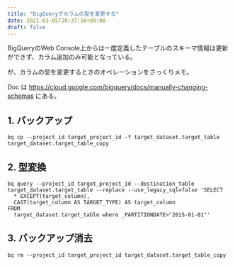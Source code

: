```yaml
---
title: "BigQueryでカラムの型を変更する"
date: 2021-03-05T20:37:58+09:00
draft: false
---
```


BigQueryのWeb Console上からは一度定義したテーブルのスキーマ情報は更新ができず、カラム追加のみ可能となっている。

が、カラムの型を変更するときのオペレーションをさっくりメモ。

<!--more-->

Doc は https://cloud.google.com/bigquery/docs/manually-changing-schemas にある。

## 1. バックアップ

```
bq cp --project_id target_project_id -f target_dataset.target_table target_dataset.target_table_copy
```

## 2. 型変換

```
bq query --project_id target_project_id --destination_table target_dataset.target_table --replace --use_legacy_sql=false 'SELECT
  * EXCEPT(target_column),
  CAST(target_column AS TARGET_TYPE) AS target_column
FROM
  target_dataset.target_table where _PARTITIONDATE>"2015-01-01"'
```

## 3. バックアップ消去

```
bq rm --project_id target_project_id target_dataset.target_table_copy
```
